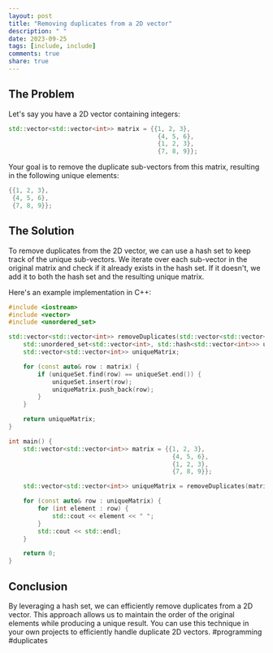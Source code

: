 ```yaml
---
layout: post
title: "Removing duplicates from a 2D vector"
description: " "
date: 2023-09-25
tags: [include, include]
comments: true
share: true
---
```


## The Problem

Let's say you have a 2D vector containing integers:

```cpp
std::vector<std::vector<int>> matrix = {{1, 2, 3},
                                         {4, 5, 6},
                                         {1, 2, 3},
                                         {7, 8, 9}};
```

Your goal is to remove the duplicate sub-vectors from this matrix, resulting in the following unique elements:

```cpp
{{1, 2, 3},
 {4, 5, 6},
 {7, 8, 9}};
```

## The Solution

To remove duplicates from the 2D vector, we can use a hash set to keep track of the unique sub-vectors. We iterate over each sub-vector in the original matrix and check if it already exists in the hash set. If it doesn't, we add it to both the hash set and the resulting unique matrix.

Here's an example implementation in C++:

```cpp
#include <iostream>
#include <vector>
#include <unordered_set>

std::vector<std::vector<int>> removeDuplicates(std::vector<std::vector<int>>& matrix) {
    std::unordered_set<std::vector<int>, std::hash<std::vector<int>>> uniqueSet;
    std::vector<std::vector<int>> uniqueMatrix;

    for (const auto& row : matrix) {
        if (uniqueSet.find(row) == uniqueSet.end()) {
            uniqueSet.insert(row);
            uniqueMatrix.push_back(row);
        }
    }

    return uniqueMatrix;
}

int main() {
    std::vector<std::vector<int>> matrix = {{1, 2, 3},
                                             {4, 5, 6},
                                             {1, 2, 3},
                                             {7, 8, 9}};

    std::vector<std::vector<int>> uniqueMatrix = removeDuplicates(matrix);

    for (const auto& row : uniqueMatrix) {
        for (int element : row) {
            std::cout << element << " ";
        }
        std::cout << std::endl;
    }

    return 0;
}
```

## Conclusion

By leveraging a hash set, we can efficiently remove duplicates from a 2D vector. This approach allows us to maintain the order of the original elements while producing a unique result. You can use this technique in your own projects to efficiently handle duplicate 2D vectors. #programming #duplicates